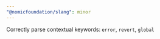```yaml
---
"@nomicfoundation/slang": minor
---
```


Correctly parse contextual keywords: `error`, `revert`, `global`
